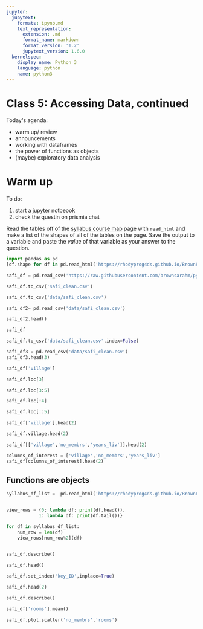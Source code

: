 ```yaml
---
jupyter:
  jupytext:
    formats: ipynb,md
    text_representation:
      extension: .md
      format_name: markdown
      format_version: '1.2'
      jupytext_version: 1.6.0
  kernelspec:
    display_name: Python 3
    language: python
    name: python3
---
```


# Class 5: Accessing Data, continued

Today's agenda:

- warm up/ review
- announcements
- working with dataframes
- the power of functions as objects
- (maybe) exploratory data analysis


<!--  ```{admonition} Try it out -->
# Warm up
To do:
1. start a jupyter notbeook
1. check the questin on prismia chat
<!--  ``` -->


Read the tables off of the [syllabus course map]('https://rhodyprog4ds.github.io/BrownFall20/syllabus/course_map.html) page with `read_html` and make a list of the shapes of all of the tables on the page. Save the output to a variable and paste the *value* of that variable as your answer to the question.

```python
import pandas as pd
[df.shape for df in pd.read_html('https://rhodyprog4ds.github.io/BrownFall20/syllabus/course_map.html')]
```

```python
safi_df = pd.read_csv('https://raw.githubusercontent.com/brownsarahm/python-socialsci-files/master/data/SAFI_clean.csv')
```

```python
safi_df.to_csv('safi_clean.csv')
```

```python
safi_df.to_csv('data/safi_clean.csv')
```

```python
safi_df2= pd.read_csv('data/safi_clean.csv')
```

```python
safi_df2.head()
```

```python
safi_df
```

```python
safi_df.to_csv('data/safi_clean.csv',index=False)
```

```python
safi_df3 = pd.read_csv('data/safi_clean.csv')
safi_df3.head(3)
```

```python
safi_df['village']
```

```python
safi_df.loc[3]
```

```python
safi_df.loc[3:5]
```

```python
safi_df.loc[:4]
```

```python
safi_df.loc[::5]
```

```python
safi_df['village'].head(2)
```

```python
safi_df.village.head(2)
```

```python
safi_df[['village','no_membrs','years_liv']].head(2)
```

```python
columns_of_interest = ['village','no_membrs','years_liv']
safi_df[columns_of_interest].head(2)
```

## Functions are objects

```python
syllabus_df_list =  pd.read_html('https://rhodyprog4ds.github.io/BrownFall20/syllabus/course_map.html')
```

```python

```

```python
view_rows = {0: lambda df: print(df.head()),
            1: lambda df: print(df.tail())}
```

```python
for df in syllabus_df_list:
    num_row = len(df)
    view_rows[num_row%2](df)
    
```

```python
safi_df.describe()
```

```python
safi_df.head()
```

```python
safi_df.set_index('key_ID',inplace=True)
```

```python
safi_df.head(2)
```

```python
safi_df.describe()
```

```python
safi_df['rooms'].mean()
```

```python
safi_df.plot.scatter('no_membrs','rooms')
```

```python

```

